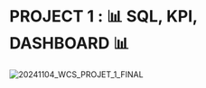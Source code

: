 # PROJECT 1 : 📊 SQL, KPI, DASHBOARD 📊

![20241104_WCS_PROJET_1_FINAL](https://github.com/user-attachments/assets/d526970e-967b-46a9-8414-793b2d441a71)

